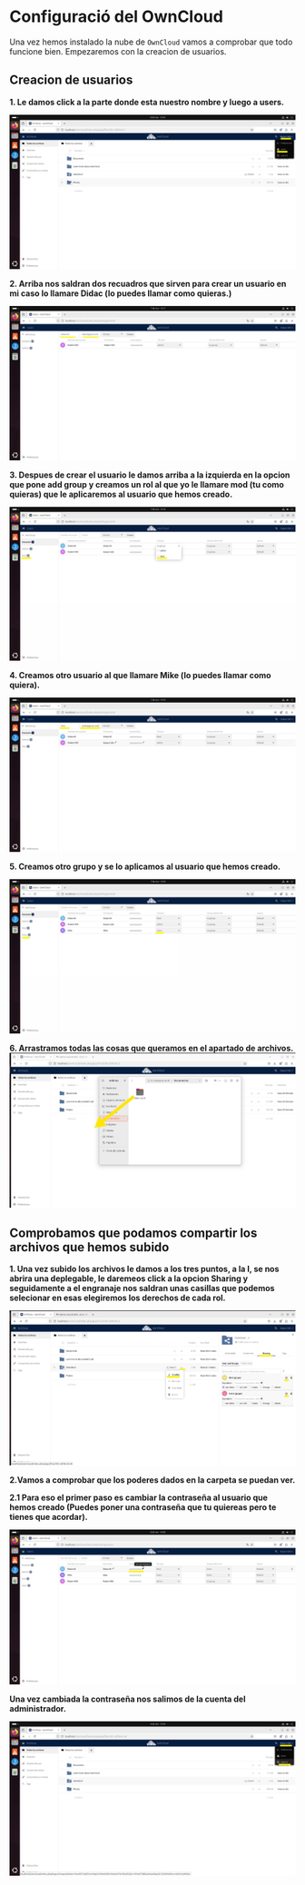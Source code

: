 # Configuració del OwnCloud
Una vez hemos instalado la nube de `OwnCloud` vamos a comprobar que todo funcione bien. Empezaremos con la creacion de usuarios.

## Creacion de usuarios

**1. Le damos click a la parte donde esta nuestro nombre y luego a users.**
   
 ![OwnCloud](Config/ConfigOwn.jpg)
 
**2. Arriba nos saldran dos recuadros que sirven para crear un usuario en mi caso lo llamare Didac (lo puedes llamar como quieras.)**
   
 ![OwnCloud](Config/1ConfigOwn.jpg)
 
**3. Despues de crear el usuario le damos arriba a la izquierda en la opcion que pone add group y creamos un rol al que yo le llamare mod (tu como quieras) que le aplicaremos al usuario que hemos creado.**

 ![OwnCloud](Config/2ConfigOwn.jpg)
 
**4. Creamos otro usuario al que llamare Mike (lo puedes llamar como quiera).**
   
 ![OwnCloud](Config/3ConfigOwn.jpg)
 
**5. Creamos otro grupo y se lo aplicamos al usuario que hemos creado.**

 ![OwnCloud](Config/4ConfigOwn.jpg)

 **6. Arrastramos todas las cosas que queramos en el apartado de archivos.**
 ![OwnCloud](Config/5ConfigOwn.jpg)

 ## Comprobamos que podamos compartir los archivos que hemos subido
**1. Una vez subido los archivos le damos a los tres puntos, a la I, se nos abrira una deplegable, le daremeos click a la opcion Sharing y seguidamente a el engranaje nos saldran unas casillas que podemos selecionar en esas elegiremos los derechos de cada rol.**

 ![OwnCloud](Config/6ConfigOwn.jpg)

 **2.Vamos a comprobar que los poderes dados en la carpeta se puedan ver.**
 
   **2.1 Para eso el primer paso es cambiar la contraseña al usuario que hemos creado (Puedes poner una contraseña que tu quiereas pero te tienes que acordar).**
    
   ![OwnCloud](Config/7ConfigOwn.jpg)

**Una vez cambiada la contraseña nos salimos de la cuenta del administrador.**

  ![OwnCloud](Config/8ConfigOwn.jpg)

